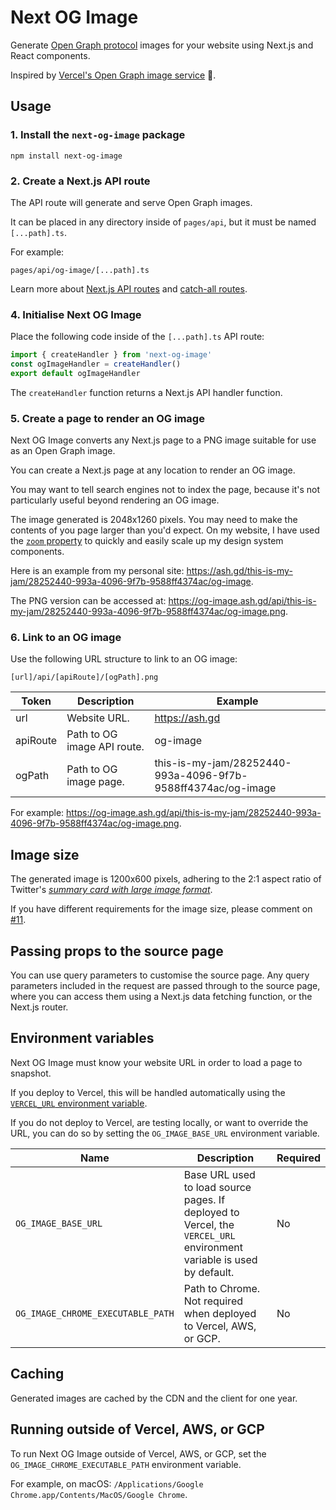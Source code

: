 # Next OG Image

Generate [Open Graph protocol](https://ogp.me) images for your website using
Next.js and React components.

Inspired by [Vercel's Open Graph image service](https://github.com/vercel/og-image) 🙂.

## Usage

### 1. Install the `next-og-image` package

```
npm install next-og-image
```

### 2. Create a Next.js API route

The API route will generate and serve Open Graph images.

It can be placed in any directory inside of `pages/api`, but it must be named
`[...path].ts`.

For example:

```
pages/api/og-image/[...path].ts
```

Learn more about [Next.js API routes](https://nextjs.org/docs/api-routes/introduction)
and [catch-all routes](https://nextjs.org/docs/routing/dynamic-routes#catch-all-routes).

### 4. Initialise Next OG Image

Place the following code inside of the `[...path].ts` API route:

```ts
import { createHandler } from 'next-og-image'
const ogImageHandler = createHandler()
export default ogImageHandler
```

The `createHandler` function returns a Next.js API handler function.

### 5. Create a page to render an OG image

Next OG Image converts any Next.js page to a PNG image suitable for use as an
Open Graph image.

You can create a Next.js page at any location to render an OG image.

You may want to tell search engines not to index the page, because it's not
particularly useful beyond rendering an OG image.

The image generated is 2048x1260 pixels. You may need to make the contents of
you page larger than you'd expect. On my website, I have used the [`zoom` property](https://developer.mozilla.org/en-US/docs/Web/CSS/zoom)
to quickly and easily scale up my design system components.

Here is an example from my personal site: https://ash.gd/this-is-my-jam/28252440-993a-4096-9f7b-9588ff4374ac/og-image.

The PNG version can be accessed at: https://og-image.ash.gd/api/this-is-my-jam/28252440-993a-4096-9f7b-9588ff4374ac/og-image.png.

### 6. Link to an OG image

Use the following URL structure to link to an OG image:

```
[url]/api/[apiRoute]/[ogPath].png
```

| Token    | Description                 | Example                                                      |
| -------- | --------------------------- | ------------------------------------------------------------ |
| url      | Website URL.                | https://ash.gd                                               |
| apiRoute | Path to OG image API route. | og-image                                                     |
| ogPath   | Path to OG image page.      | this-is-my-jam/28252440-993a-4096-9f7b-9588ff4374ac/og-image |

For example: https://og-image.ash.gd/api/this-is-my-jam/28252440-993a-4096-9f7b-9588ff4374ac/og-image.png.

## Image size

The generated image is 1200x600 pixels, adhering to the 2:1 aspect ratio of Twitter's [_summary card with large image format_](https://developer.twitter.com/en/docs/twitter-for-websites/cards/overview/summary-card-with-large-image).

If you have different requirements for the image size, please comment on [#11](https://github.com/juice49/next-og-image/issues/11).

## Passing props to the source page

You can use query parameters to customise the source page. Any query parameters included in the request are passed through to the source page, where you can access them using a Next.js data fetching function, or the Next.js router.

## Environment variables

Next OG Image must know your website URL in order to load a page to snapshot.

If you deploy to Vercel, this will be handled automatically using the
[`VERCEL_URL` environment variable](https://vercel.com/docs/environment-variables#system-environment-variables).

If you do not deploy to Vercel, are testing locally, or want to override the URL,
you can do so by setting the `OG_IMAGE_BASE_URL` environment variable.

| Name                              | Description                                                                                                          | Required |
| --------------------------------- | -------------------------------------------------------------------------------------------------------------------- | -------- |
| `OG_IMAGE_BASE_URL`               | Base URL used to load source pages. If deployed to Vercel, the `VERCEL_URL` environment variable is used by default. | No       |
| `OG_IMAGE_CHROME_EXECUTABLE_PATH` | Path to Chrome. Not required when deployed to Vercel, AWS, or GCP.                                                   | No       |

## Caching

Generated images are cached by the CDN and the client for one year.

## Running outside of Vercel, AWS, or GCP

To run Next OG Image outside of Vercel, AWS, or GCP, set the `OG_IMAGE_CHROME_EXECUTABLE_PATH` environment variable.

For example, on macOS: `/Applications/Google Chrome.app/Contents/MacOS/Google Chrome`.
